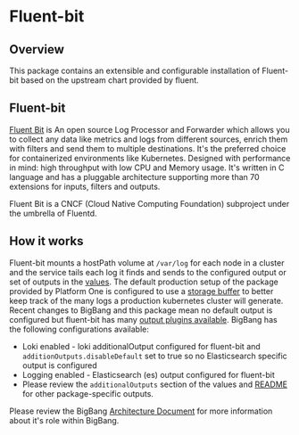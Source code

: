 # Fluent-bit

## Overview

This package contains an extensible and configurable installation of Fluent-bit based on the upstream chart provided by fluent.

## Fluent-bit

[Fluent Bit](https://fluentbit.io) is An open source Log Processor and Forwarder which allows you to collect any data like metrics and logs from different sources, enrich them with filters and send them to multiple destinations. It's the preferred choice for containerized environments like Kubernetes. Designed with performance in mind: high throughput with low CPU and Memory usage. It's written in C language and has a pluggable architecture supporting more than 70 extensions for inputs, filters and outputs. 

Fluent Bit is a CNCF (Cloud Native Computing Foundation) subproject under the umbrella of Fluentd.

## How it works

Fluent-bit mounts a hostPath volume at `/var/log` for each node in a cluster and the service tails each log it finds and sends to the configured output or set of outputs in the [values](../chart/values.yaml#L276). The default production setup of the package provided by Platform One is configured to use a [storage buffer](https://docs.fluentbit.io/manual/administration/buffering-and-storage#filesystem-buffering-to-the-rescue) to better keep track of the many logs a production kubernetes cluster will generate. Recent changes to BigBang and this package mean no default output is configured but fluent-bit has many [output plugins available](https://docs.fluentbit.io/manual/pipeline/outputs). BigBang has the following configurations available:
  - Loki enabled - loki additionalOutput configured for fluent-bit and `additionOutputs.disableDefault` set to true so no Elasticsearch specific output is configured
  - Logging enabled - Elasticsearch (es) output configured for fluent-bit
  - Please review the `additionalOutputs` section of the values and [README](../README.md) for other package-specific outputs.

Please review the BigBang [Architecture Document](https://repo1.dso.mil/platform-one/big-bang/bigbang/-/blob/master/charter/packages/fluentbit/Architecture.md) for more information about it's role within BigBang.

